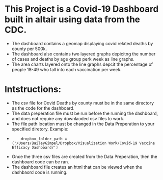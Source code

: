 # This Project is a Covid-19 Dashboard built in altair using data from the CDC. 
- The dashboard contains a geomap displaying covid related deaths by county per 500k. 
- The dashboard also contains two layered graphs depicitng the number of cases and deaths by age group perk week as line graphs. 
- The  area charts layered onto the line graphs depcit the percentage of people 18-49 who fall into each vaccination per week. 
# Intstructions: 
- The csv file for Covid Deaths by county must be in the same directory as the code for the dashboard. 
- The data preperation file must be run before the running the dashboard, and does not require any downlaoded csv files to work. 
- The file path location must be changed in the Data Preperation to your specified diretory. Example:  
-         dropbox_folder_path = ('/Users/BaileyGimpel/Dropbox/Visualization Work/Covid-19 Vaccine Efficacy Dashboard/')   
-  Once the three csv files are created from the Data Preperation, then the dashboard code can be ran. 
-  The dashboard file creates an html that can be viewed when the dashbaord code is running. 
